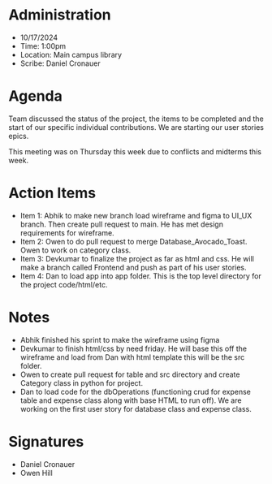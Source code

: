 # Administration
- 10/17/2024
- Time: 1:00pm
- Location: Main campus library
- Scribe:  Daniel Cronauer


# Agenda
Team discussed the status of the project, the items to be completed and the start of our specific individual contributions. We are starting our user stories epics.

This meeting was on Thursday this week due to conflicts and midterms this week.


# Action Items
- Item 1: Abhik to make new branch load wireframe and figma to UI_UX branch. Then create pull request to main. He has met design requirements for wireframe.
- Item 2: Owen to do pull request to merge Database_Avocado_Toast. Owen to work on category class. 
- Item 3: Devkumar to finalize the project as far as html and css. He will make a branch called Frontend and push as part of his user stories.
- Item 4: Dan to load app into app folder. This is the top level directory for the project code/html/etc.

# Notes
- Abhik finished his sprint to make the wireframe using figma 
- Devkumar to finish html/css by need friday. He will base this off the wireframe and load from Dan with html template this will be the src folder.
- Owen to create pull request for table and src directory and create Category class in python for project.
- Dan to load code for the dbOperations (functioning crud for expense table and expense class along with base HTML to run off). We are working on the first user story for database class and expense class.
 

# Signatures
- Daniel Cronauer
- Owen Hill
